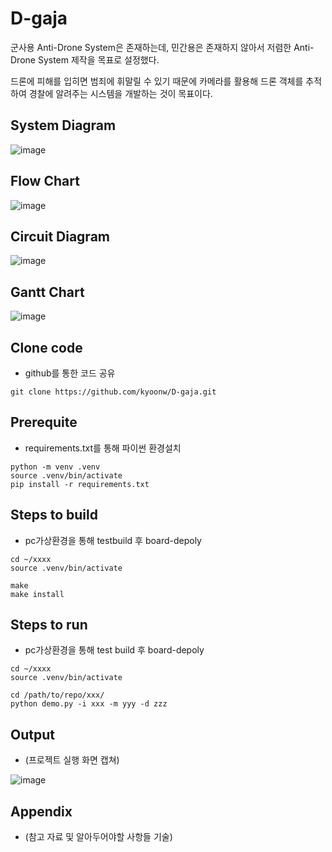 # D-gaja

군사용 Anti-Drone System은 존재하는데, 민간용은 존재하지 않아서 저렴한 Anti-Drone System 제작을 목표로 설정했다. 


드론에 피해를 입히면 범죄에 휘말릴 수 있기 때문에 카메라를 활용해 드론 객체를 추적하여 경찰에 알려주는 시스템을 개발하는 것이 목표이다.



## System Diagram
![image](https://github.com/kyoonw/D-gaja/assets/170689181/0f8e5abe-79e4-4a28-97df-f8174818dc20)


## Flow Chart
![image](https://github.com/kyoonw/D-gaja/assets/170689181/6b639baa-5e29-4ce0-a796-fad63a311a30)


## Circuit Diagram
![image](https://github.com/kyoonw/D-gaja/assets/170689181/02a2f16f-0451-436e-970c-399432458d4d)


## Gantt Chart
![image](https://github.com/kyoonw/D-gaja/assets/170689181/68be875b-a683-438a-b7aa-37b4464dff70)


## Clone code

* github를 통한 코드 공유 

```shell
git clone https://github.com/kyoonw/D-gaja.git
```

## Prerequite

* requirements.txt를 통해 파이썬 환경설치

```shell
python -m venv .venv
source .venv/bin/activate
pip install -r requirements.txt
```

## Steps to build

* pc가상환경을 통해 testbuild 후 board-depoly

```shell
cd ~/xxxx
source .venv/bin/activate

make
make install
```

## Steps to run

* pc가상환경을 통해 test build 후 board-depoly

```shell
cd ~/xxxx
source .venv/bin/activate

cd /path/to/repo/xxx/
python demo.py -i xxx -m yyy -d zzz
```

## Output

* (프로젝트 실행 화면 캡쳐)

![image](https://github.com/kyoonw/D-gaja/assets/170689181/afcd1fee-880e-4435-8ec4-a44f15ed67f1)

## Appendix

* (참고 자료 및 알아두어야할 사항들 기술)
